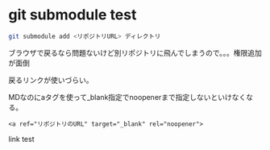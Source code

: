 # git submodule test

```bash
git submodule add <リポジトリURL> ディレクトリ
```

ブラウザで戻るなら問題ないけど別リポジトリに飛んでしまうので。。。権限追加が面倒

戻るリンクが使いづらい。

MDなのにaタグを使って_blank指定でnoopenerまで指定しないといけなくなる。

```
<a ref="リポジトリのURL" target="_blank" rel="noopener">
```

<a ref="https://github.com/noopy0415/git-submodule-test2/tree/c5586b74f0d10dda6dfcb6961e8d4588a64b68d3" target="_blank" rel="noopener">link test</a>

